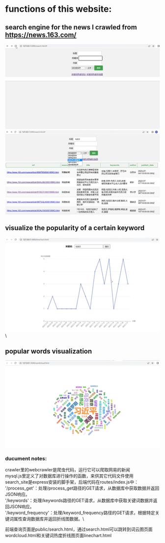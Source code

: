 # functions of this website:

## search engine for the news I crawled from https://news.163.com/
![](/Images/website_show1.png)\
![](/Images/show2.png)
## visualize the popularity of a certain keyword
![](/Images/show3.png)\
## popular words visualization
![](/Images/show4.png)
### ducument notes:
crawler里的webcrawler是爬虫代码，运行它可以爬取网易的新闻\
mysql.js里定义了对数据库进行操作的函数，来供其它代码文件使用\
search_site是express安装的脚手架，后端代码在routes/index.js中：\
'/process_get'：处理/process_get路径的GET请求，从数据库中获取数据并返回JSON响应。\
'/keywords'：处理/keywords路径的GET请求，从数据库中获取关键词数据并返回JSON响应。\
'/keyword_frequency'：处理/keyword_frequency路径的GET请求，根据特定关键词属性查询数据库并返回折线图数据。\

前端查询页面是public/search.html，通过search.html可以跳转到词云图页面wordcloud.html和关键词热度折线图页面linechart.html
